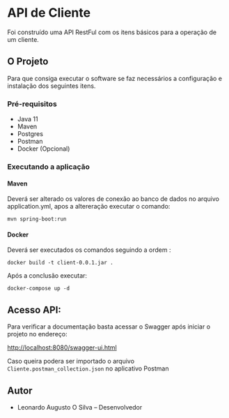 # API de Cliente

Foi construído uma API RestFul com os itens básicos para a operação de um cliente.

## O Projeto

Para que consiga executar o software se faz necessários a configuração e instalação dos seguintes itens.

### Pré-requisitos

- Java 11
- Maven
- Postgres
- Postman
- Docker (Opcional)

### Executando a aplicação

#### Maven
Deverá ser alterado os valores de conexão ao banco de dados no arquivo application.yml, apos a altereração
executar o comando:

    mvn spring-boot:run

#### Docker
Deverá ser executados os comandos seguindo a ordem :

    docker build -t client-0.0.1.jar .
Após a conclusão executar:

    docker-compose up -d

## Acesso API:
Para verificar a documentação basta acessar o Swagger após iniciar o projeto no endereço:

[http://localhost:8080/swagger-ui.html](http://localhost:8080/swagger-ui.html)

Caso queira podera ser importado o arquivo `Cliente.postman_collection.json` no aplicativo Postman 


## Autor

- Leonardo Augusto O Silva – Desenvolvedor